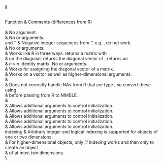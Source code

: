 <span>ll</span>

\
Function & Comments (differences from R)\
\
& No argument.\
& No or arguments.\
and ‘’ & Negative integer sequences from ‘’, e.g. , do not work.\
& No or arguments.\
& Works like R in three ways: returns a matrix with\
& on the diagonal; returns the diagonal vector of ; returns an\
& $n \times n$ identity matrix. No or arguments.\
& Works for assigning the diagonal vector of a matrix.\
& Works on a vector as well as higher-dimensional arguments.\
&\
& Does not correctly handle NAs from R that are type , so convert these
using\
& before passing from R to NIMBLE.\
&\
& Allows additional arguments to control initialization.\
& Allows additional arguments to control initialization.\
& Allows additional arguments to control initialization.\
& Allows additional arguments to control initialization.\
& Allows additional arguments to control initialization.\
indexing & Arbitrary integer and logical indexing is supported for
objects of one or two dimensions.\
& For higher-dimensional objects, only ‘:‘ indexing works and then only
to create an object\
& of at most two dimensions.\
\

